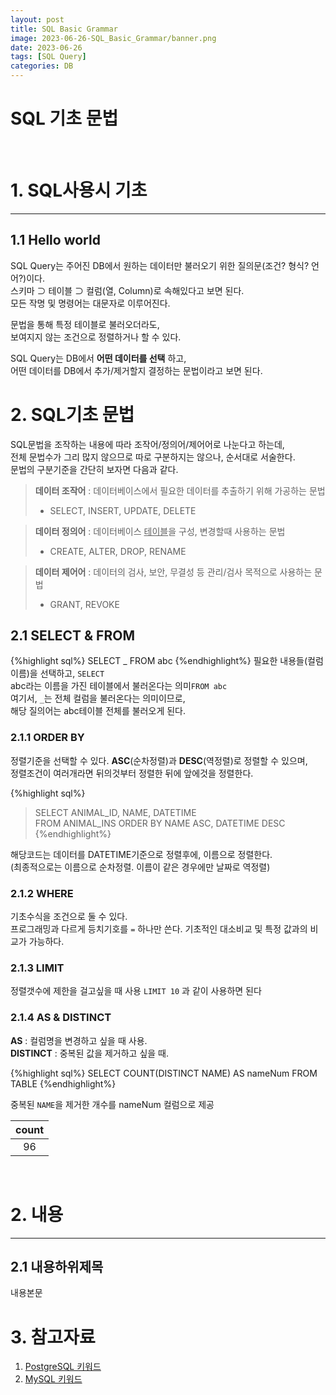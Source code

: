 ```yaml
---
layout: post
title: SQL Basic Grammar
image: 2023-06-26-SQL_Basic_Grammar/banner.png
date: 2023-06-26
tags: [SQL Query]
categories: DB
---
```


# SQL 기초 문법

<br>

# 1. SQL사용시 기초

---

## 1.1 Hello world

SQL Query는 주어진 DB에서 원하는 데이터만 불러오기 위한 질의문(조건? 형식? 언어?)이다.  
스키마 ⊃ 테이블 ⊃ 컬럼(열, Column)로 속해있다고 보면 된다.  
모든 작명 및 명령어는 대문자로 이루어진다.

문법을 통해 특정 테이블로 불러오더라도,  
보여지지 않는 조건으로 정렬하거나 할 수 있다.

SQL Query는 DB에서 **어떤 데이터를 선택** 하고,  
어떤 데이터를 DB에서 추가/제거할지 결정하는 문법이라고 보면 된다.
<br>

# 2. SQL기초 문법

SQL문법을 조작하는 내용에 따라 조작어/정의어/제어어로 나눈다고 하는데,  
전체 문법수가 그리 많지 않으므로 따로 구분하지는 않으나, 순서대로 서술한다.  
문법의 구분기준을 간단히 보자면 다음과 같다.

> **데이터 조작어** : 데이터베이스에서 필요한 데이터를 추출하기 위해 가공하는 문법
>
> - SELECT, INSERT, UPDATE, DELETE

> **데이터 정의어** : 데이터베이스 <U>테이블</U>을 구성, 변경할때 사용하는 문법
>
> - CREATE, ALTER, DROP, RENAME

> **데이터 제어어** : 데이터의 검사, 보안, 무결성 등 관리/검사 목적으로 사용하는 문법
>
> - GRANT, REVOKE

## 2.1 SELECT & FROM

{%highlight sql%}
SELECT _
FROM abc
{%endhighlight%}
필요한 내용들(컬럼 이름)을 선택하고, `SELECT`  
abc라는 이름을 가진 테이블에서 불러온다는 의미`FROM abc`  
여기서, `_`는 전체 컬럼을 불러온다는 의미이므로,  
해당 질의어는 abc테이블 전체를 불러오게 된다.

### 2.1.1 ORDER BY

정렬기준을 선택할 수 있다.
**ASC**(순차정렬)과 **DESC**(역정렬)로 정렬할 수 있으며,  
정렬조건이 여러개라면 뒤의것부터 정렬한 뒤에 앞에것을 정렬한다.

{%highlight sql%}

> SELECT ANIMAL_ID, NAME, DATETIME  
> FROM ANIMAL_INS ORDER BY NAME ASC, DATETIME DESC
> {%endhighlight%}

해당코드는 데이터를 DATETIME기준으로 정렬후에, 이름으로 정렬한다.  
(최종적으로는 이름으로 순차정렬. 이름이 같은 경우에만 날짜로 역정렬)

### 2.1.2 WHERE

기초수식을 조건으로 둘 수 있다.  
프로그래밍과 다르게 등치기호를 `=` 하나만 쓴다.
기초적인 대소비교 및 특정 값과의 비교가 가능하다.

### 2.1.3 LIMIT

정렬갯수에 제한을 걸고싶을 때 사용
`LIMIT 10` 과 같이 사용하면 된다

### 2.1.4 AS & DISTINCT

**AS** : 컬럼명을 변경하고 싶을 때 사용.  
**DISTINCT** : 중복된 값을 제거하고 싶을 때.

{%highlight sql%}
SELECT COUNT(DISTINCT NAME) AS nameNum
FROM TABLE
{%endhighlight%}

중복된 ```NAME```을 제거한 개수를 nameNum 컬럼으로 제공

| count |
| :---: |
|  96   |

<br>

# 2. 내용

---

## 2.1 내용하위제목

내용본문

# 3. 참고자료

1. [PostgreSQL 키워드](https://www.postgresql.kr/docs/10/sql-keywords-appendix.html)
2. [MySQL 키워드](https://dev.mysql.com/doc/refman/8.0/en/keywords.html)
